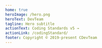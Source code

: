 ```yaml
---
home: true
heroImage: /hero.png
heroText: DevTeam
tagline: Hero subtitle
actionText: Coding Standards v5 →
actionLink: /codingStandard/
footer: Copyright © 2019-present CDevTeam
---
```


